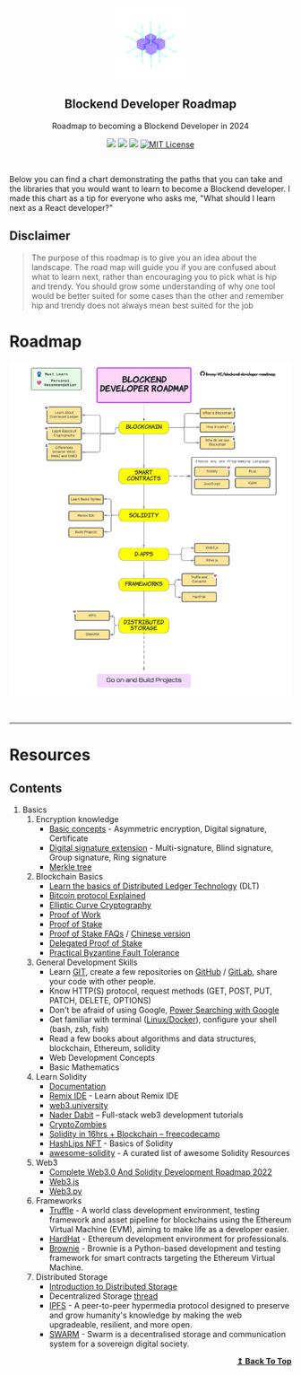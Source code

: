 <p align="center">
  <a href="https://github.com/Envoy-VC/blockend-developer-roadmap">
    <img src="./Assets/blockchain.png" alt="Blockchain" width="128" height="128">
  </a>
  <h2 align="center">Blockend Developer Roadmap</h2>
  <p align="center">Roadmap to becoming a Blockend Developer in 2024</p>
  <p align="center">
      <a href="https://twitter.com/intent/tweet?text=https%3A%2F%2Fgithub.com%2FEnvoy-VC%2Fblockend-developer-roadmap" target="_blank"><img src="https://img.shields.io/badge/tweet-blue.svg?logo=twitter&logoColor=white" style="display: inherit;"/></a>
      <a href="https://www.linkedin.com/shareArticle?mini=true&url=https://github.com/Envoy-VC/blockend-developer-roadmap&source=" target="_blank"><img src="https://img.shields.io/badge/post-blue.svg?logo=linkedin&logoColor=white" style="display: inherit;"/></a>
      <a href="https://github.com/Envoy-VC/blockend-developer-roadmap"><img src="https://img.shields.io/badge/Roadmap-2022-yellowgreen.svg" style="display: inherit;"/></a>
<a href="https://opensource.org/licenses/MIT/" target="_blank"><img alt="MIT License" src="https://img.shields.io/badge/License-MIT-blue.svg" style="display: inherit;"/></a>
  </p>
  <br>
</p>

Below you can find a chart demonstrating the paths that you can take and the libraries that you would want to learn to become a Blockend developer. I made this chart as a tip for everyone who asks me, "What should I learn next as a React developer?"

## Disclaimer

> The purpose of this roadmap is to give you an idea about the landscape. The road map will guide you if you are confused about what to learn next, rather than encouraging you to pick what is hip and trendy. You should grow some understanding of why one tool would be better suited for some cases than the other and remember hip and trendy does not always mean best suited for the job

# Roadmap

![Roadmap](./Assets/Blockend%20Developer%20Roadmap.svg)

<br>

----
# Resources

## Contents

1. Basics
   1. Encryption knowledge
      - [Basic concepts](https://www.geeksforgeeks.org/digital-signatures-certificates/) - Asymmetric encryption, Digital signature, Certificate
      - [Digital signature extension](https://www.iacr.org/archive/pkc2003/25670031/25670031.pdf)  - Multi-signature, Blind signature, Group signature, Ring signature
      - [Merkle tree](https://www.geeksforgeeks.org/introduction-to-merkle-tree/)
   2. Blockchain Basics
      - [Learn the basics of Distributed Ledger Technology](https://developer.ibm.com/tutorials/cl-blockchain-basics-intro-bluemix-trs/) (DLT)
      - [Bitcoin protocol Explained](https://medium.com/coinmonks/bitcoin-white-paper-explained-part-1-4-16cba783146a)
      - [Elliptic Curve Cryptography](https://medium.com/coinmonks/learn-how-to-code-elliptic-curve-cryptography-a952dfdc20ab)
      - [Proof of Work](https://ethereum.org/en/developers/docs/consensus-mechanisms/pow/)
      - [Proof of Stake](https://ethereum.org/en/developers/docs/consensus-mechanisms/pos/)
      - [Proof of Stake FAQs](https://github.com/ethereum/wiki/wiki/Proof-of-Stake-FAQs) / [Chinese version](https://ethfans.org/posts/Proof-of-Stake-FAQ-new-2018-3-15)
      - [Delegated Proof of Stake](https://academy.binance.com/en/articles/delegated-proof-of-stake-explained)
      - [Practical Byzantine Fault Tolerance](https://blockonomi.com/practical-byzantine-fault-tolerance/)
   3. General Development Skills
      - Learn [GIT](https://medium.com/pixel-pioneers/the-basics-of-version-control-system-git-explained-by-designing-a-new-car-3fb3a10e9e40), create a few repositories on [GitHub](https://github.com/) / [GitLab](https://about.gitlab.com/), share your code with other people.
      - Know HTTP(S) protocol, request methods (GET, POST, PUT, PATCH, DELETE, OPTIONS)
      - Don't be afraid of using Google, [Power Searching with Google](http://www.powersearchingwithgoogle.com/)
      - Get familiar with terminal ([Linux/Docker](https://medium.com/coinmonks/how-to-become-a-blockchain-developer-59c830e20f15)), configure your shell (bash, zsh, fish)
      - Read a few books about algorithms and data structures, blockchain, Ethereum, solidity
      - Web Development Concepts
      - Basic Mathematics
   4. Learn Solidity
      - [Documentation](https://docs.soliditylang.org/)
      - [Remix IDE](https://www.youtube.com/watch?v=xxJfQJ5bMfw) - Learn about Remix IDE
      - [web3.university](http://web3.university/)
      - [Nader Dabit](https://www.youtube.com/c/naderdabit) – Full-stack web3 development tutorials
      - [CryptoZombies](https://cryptozombies.io/)
      - [Solidity in 16hrs + Blockchain – freecodecamp](https://youtu.be/M576WGiDBdQ)
      - [HashLips NFT](https://www.youtube.com/playlist?list=PLvfQp12V0hS2PQd9-X-E2AjmXj1o05WOo) - Basics of Solidity
      - [awesome-solidity](https://github.com/bkrem/awesome-solidity) - A curated list of awesome Solidity Resources
   5. Web3
      - [Complete Web3.0 And Solidity Development Roadmap 2022](https://vitto.cc/web3-and-solidity-smart-contracts-development-roadmap/)
      - [Web3.js](https://web3js.readthedocs.io/en/1.0/web3-js.html)
      - [Web3.py](https://web3py.readthedocs.io/en/stable/index.html)
   6. Frameworks
      - [Truffle](https://truffleframework.com/) - A world class development environment, testing framework and asset pipeline for blockchains using the Ethereum Virtual Machine (EVM), aiming to make life as a developer easier.
      - [HardHat](https://hardhat.org/) - Ethereum development environment for professionals.
      - [Brownie](https://eth-brownie.readthedocs.io/en/stable/toctree.html) - Brownie is a Python-based development and testing framework for smart contracts targeting the Ethereum Virtual Machine.
   7. Distributed Storage
      - [Introduction to Distributed Storage](https://www.youtube.com/watch?v=rSfj0hTwNGk)
      - Decentralized Storage [thread](https://twitter.com/FrancescoCiull4/status/1483295727078060034)
      - [IPFS](https://ipfs.io/) - A peer-to-peer hypermedia protocol designed to preserve and grow humanity's knowledge by making the web upgradeable, resilient, and more open.
      - [SWARM](https://swarm-gateways.net/) - Swarm is a decentralised storage and communication system for a sovereign digital society.

<div align="right">
    <b><a href="#resources">↥ Back To Top</a></b>
</div>
